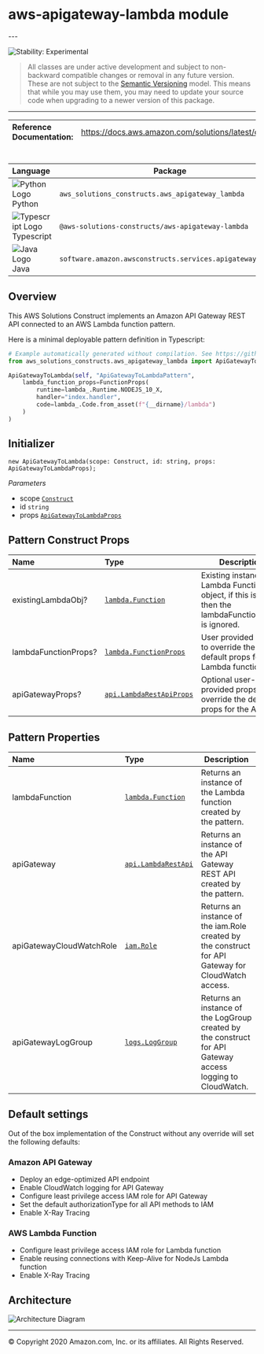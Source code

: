 # aws-apigateway-lambda module

<!--BEGIN STABILITY BANNER-->---


![Stability: Experimental](https://img.shields.io/badge/stability-Experimental-important.svg?style=for-the-badge)

> All classes are under active development and subject to non-backward compatible changes or removal in any
> future version. These are not subject to the [Semantic Versioning](https://semver.org/) model.
> This means that while you may use them, you may need to update your source code when upgrading to a newer version of this package.

---
<!--END STABILITY BANNER-->

| **Reference Documentation**:| <span style="font-weight: normal">https://docs.aws.amazon.com/solutions/latest/constructs/</span>|
|:-------------|:-------------|

<div style="height:8px"></div>

| **Language**     | **Package**        |
|:-------------|-----------------|
|![Python Logo](https://docs.aws.amazon.com/cdk/api/latest/img/python32.png) Python|`aws_solutions_constructs.aws_apigateway_lambda`|
|![Typescript Logo](https://docs.aws.amazon.com/cdk/api/latest/img/typescript32.png) Typescript|`@aws-solutions-constructs/aws-apigateway-lambda`|
|![Java Logo](https://docs.aws.amazon.com/cdk/api/latest/img/java32.png) Java|`software.amazon.awsconstructs.services.apigatewaylambda`|

## Overview

This AWS Solutions Construct implements an Amazon API Gateway REST API connected to an AWS Lambda function pattern.

Here is a minimal deployable pattern definition in Typescript:

```python
# Example automatically generated without compilation. See https://github.com/aws/jsii/issues/826
from aws_solutions_constructs.aws_apigateway_lambda import ApiGatewayToLambda

ApiGatewayToLambda(self, "ApiGatewayToLambdaPattern",
    lambda_function_props=FunctionProps(
        runtime=lambda_.Runtime.NODEJS_10_X,
        handler="index.handler",
        code=lambda_.Code.from_asset(f"{__dirname}/lambda")
    )
)
```

## Initializer

```text
new ApiGatewayToLambda(scope: Construct, id: string, props: ApiGatewayToLambdaProps);
```

*Parameters*

* scope [`Construct`](https://docs.aws.amazon.com/cdk/api/latest/docs/@aws-cdk_core.Construct.html)
* id `string`
* props [`ApiGatewayToLambdaProps`](#pattern-construct-props)

## Pattern Construct Props

| **Name**     | **Type**        | **Description** |
|:-------------|:----------------|-----------------|
|existingLambdaObj?|[`lambda.Function`](https://docs.aws.amazon.com/cdk/api/latest/docs/@aws-cdk_aws-lambda.Function.html)|Existing instance of Lambda Function object, if this is set then the lambdaFunctionProps is ignored.|
|lambdaFunctionProps?|[`lambda.FunctionProps`](https://docs.aws.amazon.com/cdk/api/latest/docs/@aws-cdk_aws-lambda.FunctionProps.html)|User provided props to override the default props for the Lambda function.|
|apiGatewayProps?|[`api.LambdaRestApiProps`](https://docs.aws.amazon.com/cdk/api/latest/docs/@aws-cdk_aws-apigateway.LambdaRestApi.html)|Optional user-provided props to override the default props for the API.|

## Pattern Properties

| **Name**     | **Type**        | **Description** |
|:-------------|:----------------|-----------------|
|lambdaFunction|[`lambda.Function`](https://docs.aws.amazon.com/cdk/api/latest/docs/@aws-cdk_aws-lambda.Function.html)|Returns an instance of the Lambda function created by the pattern.|
|apiGateway|[`api.LambdaRestApi`](https://docs.aws.amazon.com/cdk/api/latest/docs/@aws-cdk_aws-apigateway.LambdaRestApi.html)|Returns an instance of the API Gateway REST API created by the pattern.|
|apiGatewayCloudWatchRole|[`iam.Role`](https://docs.aws.amazon.com/cdk/api/latest/docs/@aws-cdk_aws-iam.Role.html)|Returns an instance of the iam.Role created by the construct for API Gateway for CloudWatch access.|
|apiGatewayLogGroup|[`logs.LogGroup`](https://docs.aws.amazon.com/cdk/api/latest/docs/@aws-cdk_aws-logs.LogGroup.html)|Returns an instance of the LogGroup created by the construct for API Gateway access logging to CloudWatch.|

## Default settings

Out of the box implementation of the Construct without any override will set the following defaults:

### Amazon API Gateway

* Deploy an edge-optimized API endpoint
* Enable CloudWatch logging for API Gateway
* Configure least privilege access IAM role for API Gateway
* Set the default authorizationType for all API methods to IAM
* Enable X-Ray Tracing

### AWS Lambda Function

* Configure least privilege access IAM role for Lambda function
* Enable reusing connections with Keep-Alive for NodeJs Lambda function
* Enable X-Ray Tracing

## Architecture

![Architecture Diagram](architecture.png)

---


© Copyright 2020 Amazon.com, Inc. or its affiliates. All Rights Reserved.
